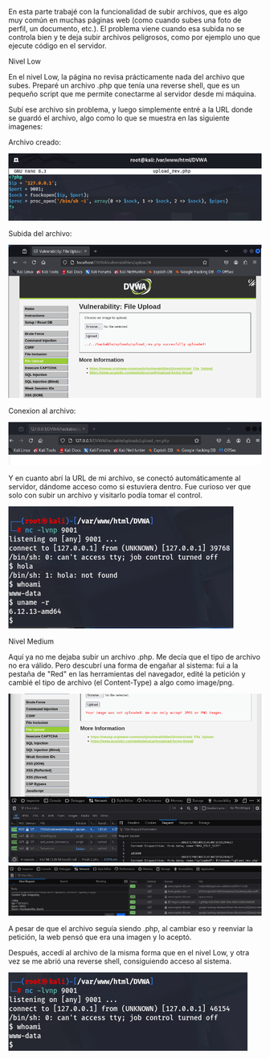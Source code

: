 En esta parte trabajé con la funcionalidad de subir archivos, que es algo muy común en muchas páginas web (como cuando subes una foto de perfil, un documento, etc.). El problema viene cuando esa subida no se controla bien y te deja subir archivos peligrosos, como por ejemplo uno que ejecute código en el servidor.

Nivel Low

En el nivel Low, la página no revisa prácticamente nada del archivo que subes. Preparé un archivo .php que tenía una reverse shell, que es un pequeño script que me permite conectarme al servidor desde mi máquina.

Subí ese archivo sin problema, y luego simplemente entré a la URL donde se guardó el archivo, algo como lo que se muestra en las siguiente imagenes:

Archivo creado:

![captura](../images/Captura14.png)

Subida del archivo:

![captura](../images/Captura11.png)

Conexion al archivo:

![captura](../images/Captura12.png)

Y en cuanto abrí la URL de mi archivo, se conectó automáticamente al servidor, dándome acceso como si estuviera dentro. Fue curioso ver que solo con subir un archivo y visitarlo podía tomar el control.

![captura](../images/Captura13.png)

Nivel Medium

Aquí ya no me dejaba subir un archivo .php. Me decía que el tipo de archivo no era válido. Pero descubrí una forma de engañar al sistema: fui a la pestaña de "Red" en las herramientas del navegador, edité la petición y cambié el tipo de archivo (el Content-Type) a algo como image/png.

![captura](../images/Captura15.png)
![captura](../images/Captura16.png)

A pesar de que el archivo seguía siendo .php, al cambiar eso y reenviar la petición, la web pensó que era una imagen y lo aceptó.

Después, accedí al archivo de la misma forma que en el nivel Low, y otra vez se me abrió una reverse shell, consiguiendo acceso al sistema.

![captura](../images/Captura17.png)

